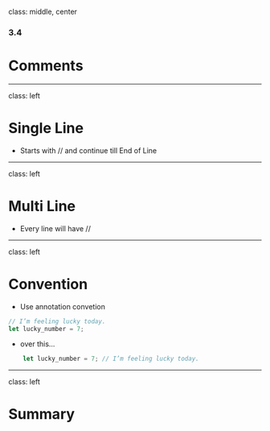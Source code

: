 
class: middle, center

### 3.4

# Comments

---
class: left

# Single Line

* Starts with // and continue till End of Line

---
class: left

# Multi Line

* Every line will have //

---
class: left

# Convention

* Use annotation convetion

```rust
// I’m feeling lucky today.
let lucky_number = 7;
```

* over this... 

```rust
    let lucky_number = 7; // I’m feeling lucky today.
```      

---
class: left

# Summary

